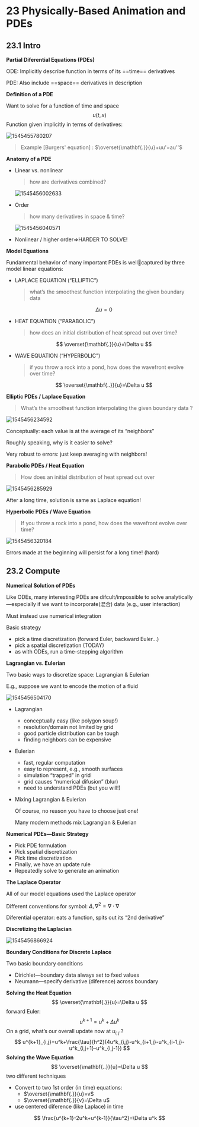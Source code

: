 # 23 Physically-Based Animation and PDEs 

## 23.1 Intro

**Partial Diferential Equations (PDEs)** 

ODE: Implicitly describe function in terms of its ==time== derivatives 

PDE: Also include ==space== derivatives in description 

**Definition of a PDE** 

Want to solve for a function of time and space 
$$
u(t,x)
$$
Function given implicitly in terms of derivatives: 

![1545455780207](assets/1545455780207.jpg)

> Example [Burgers' equation] : $\overset{\mathbf{.}}{u}+uu'=au''$ 

**Anatomy of a PDE** 

- Linear vs. nonlinear

  > how are derivatives combined? 

  ![1545456002633](assets/1545456002633.jpg)

- Order

  > how many derivatives in space & time? 

  ![1545456040571](assets/1545456040571.jpg)

- Nonlinear / higher order⇒HARDER TO SOLVE! 

**Model Equations** 

Fundamental behavior of many important PDEs is wellcaptured by three model linear equations: 

- LAPLACE EQUATION (“ELLIPTIC”) 

  > what’s the smoothest function interpolating the given boundary data 

  $$
  \Delta u=0
  $$

- HEAT EQUATION (“PARABOLIC”) 

  > how does an initial distribution of heat spread out over time? 

  $$
  \overset{\mathbf{.}}{u}=\Delta u
  $$

- WAVE EQUATION (“HYPERBOLIC”) 

  > if you throw a rock into a pond, how does the wavefront evolve over time? 

  $$
  \overset{\mathbf{..}}{u}=\Delta u
  $$


**Elliptic PDEs / Laplace Equation** 

> What’s the smoothest function interpolating the given boundary data ?

![1545456234592](assets/1545456234592.jpg)

Conceptually: each value is at the average of its “neighbors” 

Roughly speaking, why is it easier to solve?

Very robust to errors: just keep averaging with neighbors! 

**Parabolic PDEs / Heat Equation** 

> How does an initial distribution of heat spread out over 

![1545456285929](assets/1545456285929.jpg)

After a long time, solution is same as Laplace equation! 

**Hyperbolic PDEs / Wave Equation** 

> If you throw a rock into a pond, how does the wavefront evolve over time? 

![1545456320184](assets/1545456320184.jpg)

Errors made at the beginning will persist for a long time! (hard) 

## 23.2 Compute

**Numerical Solution of PDEs** 

Like ODEs, many interesting PDEs are difcult/impossible to solve analytically—especially if we want to incorporate(混合) data (e.g., user interaction) 

Must instead use numerical integration 

Basic strategy 

- pick a time discretization (forward Euler, backward Euler...) 
- pick a spatial discretization (TODAY) 
- as with ODEs, run a time-stepping algorithm 

**Lagrangian vs. Eulerian** 

Two basic ways to discretize space: Lagrangian & Eulerian 

E.g., suppose we want to encode the motion of a fluid 

![1545456504170](assets/1545456504170.jpg)

- Lagrangian 
  - conceptually easy (like polygon soup!)
  - resolution/domain not limited by grid
  - good particle distribution can be tough
  - finding neighbors can be expensive 

- Eulerian 
  - fast, regular computation
  - easy to represent, e.g., smooth surfaces
  - simulation “trapped” in grid
  - grid causes “numerical difusion” (blur)
  - need to understand PDEs (but you will!) 

- Mixing Lagrangian & Eulerian 

  Of course, no reason you have to choose just one! 

  Many modern methods mix Lagrangian & Eulerian

**Numerical PDEs—Basic Strategy** 

- Pick PDE formulation 
- Pick spatial discretization 
- Pick time discretization 
- Finally, we have an update rule 
- Repeatedly solve to generate an animation 

**The Laplace Operator** 

All of our model equations used the Laplace operator 

Different conventions for symbol: $\Delta,\nabla^2=\nabla\cdot\nabla$ 

Diferential operator: eats a function, spits out its “2nd derivative” 

**Discretizing the Laplacian** 

![1545456866924](assets/1545456866924.jpg)

**Boundary Conditions for Discrete Laplace** 

Two basic boundary conditions 

- Dirichlet—boundary data always set to fxed values 
- Neumann—specify derivative (diference) across boundary 

**Solving the Heat Equation** 
$$
\overset{\mathbf{.}}{u}=\Delta u
$$
forward Euler: 
$$
u^{k+1}=u^k+\Delta u^k
$$
On a grid, what’s our overall update now at $u_{i,j}$ ? 
$$
u^{k+1}_{i,j}=u^k+\frac{\tau}{h^2}(4u^k_{i,j}-u^k_{i+1,j}-u^k_{i-1,j}-u^k_{i,j+1}-u^k_{i,j-1})
$$
**Solving the Wave Equation** 
$$
\overset{\mathbf{..}}{u}=\Delta u
$$
two different techniques 

-  Convert to two 1st order (in time) equations: 
   - $\overset{\mathbf{.}}{u}=v$ 
   - $\overset{\mathbf{.}}{v}=\Delta u$ 
-  use centered diference (like Laplace) in time 

$$
\frac{u^{k+1}-2u^k+u^{k-1}}{\tau^2}=\Delta u^k
$$

